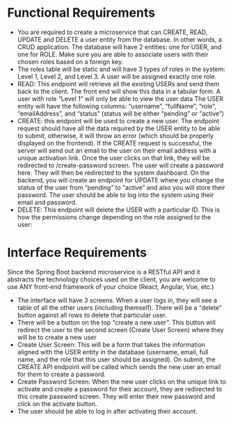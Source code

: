 
# Functional Requirements

* You are required to create a microservice that can CREATE, READ, UPDATE and DELETE a user entity from the database. In other words, a CRUD application.
The database will have 2 entities: one for USER, and one for ROLE. Make sure you are able to associate users with their chosen roles based on a foreign key.
* The roles table will be static and will have 3 types of roles in the system: Level 1, Level 2, and Level 3.
A user will be assigned exactly one role.
* READ: This endpoint will retrieve all the existing USERs and send them back to the client. The front end will show this data in a tabular form.
A user with role “Level 1” will only be able to view the user data
The USER entity will have the following columns: “username”, “fullName”, “role”, “emailAddress”, and “status” (status will be either “pending” or “active”)
* CREATE: this endpoint will be used to create a new user. The endpoint request should have all the data required by the USER entity to be able to submit, otherwise, it will throw an error (which should be properly displayed on the frontend).
If the CREATE request is successful, the server will send out an email to the user on their email address with a unique activation link.
Once the user clicks on that link, they will be redirected to <your application url>/create-password screen.
The user will create a password here. They will then be redirected to the system dashboard. On the backend, you will create an endpoint for UPDATE where you change the status of the user from “pending” to “active” and also you will store their password.
The user should be able to log into the system using their email and password.
* DELETE: This endpoint will delete the USER with a particular ID.
This is how the permissions change depending on the role assigned to the user:

Interface Requirements
======================

Since the Spring Boot backend microservice is a RESTful API and it abstracts the technology choices used on the client, you are welcome to use ANY front-end framework of your choice (React, Angular, Vue, etc.)
* The interface will have 3 screens. When a user logs in, they will see a table of all the other users (including themself). There will be a “delete” button against all rows to delete that particular user.
* There will be a button on the top “create a new user”. This button will redirect the user to the second screen (Create User Screen) where they will be to create a new user
* Create User Screen: This will be a form that takes the information aligned with the USER entity in the database (username, email, full name, and the role that this user should be assigned). On submit, the CREATE API endpoint will be called which sends the new user an email for them to create a password.
* Create Password Screen: When the new user clicks on the unique link to activate and create a password for their account, they are redirected to this create password screen. They will enter their new password and click on the activate button.
* The user should be able to log in after activating their account.